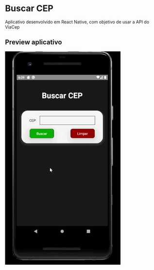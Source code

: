 # Buscar CEP
Aplicativo desenvolvido em React Native, com objetivo de usar a API do ViaCep


## Preview aplicativo
![Aplicativo](https://github.com/ThArthur/buscarCepApp/blob/main/AppCEP.gif)
